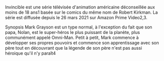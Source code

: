 Invincible est une série télévisée d'animation américaine déconseillée aux moins de 18 ans1 basée sur le comics du même nom de Robert Kirkman. La série est diffusée depuis le 26 mars 2021 sur Amazon Prime Video2,3.

Synopsis
Mark Grayson est un type normal, à l'exception du fait que son papa, Nolan, est le super-héros le plus puissant de la planète, plus communément appelé Omni-Man. Petit à petit, Mark commence à développer ses propres pouvoirs et commence son apprentissage avec son père tout en découvrant que la légende de son père n'est pas aussi héroique qu'il n'y paraît4
